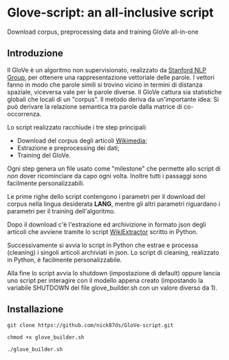 # Glove-script: an all-inclusive script
Download corpus, preprocessing data and training GloVe all-in-one

## Introduzione

Il GloVe è un algoritmo non supervisionato, realizzato da [Stanford NLP Group](https://nlp.stanford.edu/), per ottenere una rappresentazione vettoriale delle parole.
I vettori fanno in modo che parole simili si trovino vicino in termini di distanza spaziale, viceversa vale per le parole diverse.
Il GloVe cattura sia statistiche globali che locali di un "corpus". Il metodo deriva da un'importante idea: Si può derivare la relazione semantica tra parole dalla matrice di co-occorrenza.

Lo script realizzato racchiude i tre step principali:
* Download del corpus degli articoli [Wikimedia](https://dumps.wikimedia.org);
* Estrazione e preprocessing dei dati;
* Training del GloVe.

Ogni step genera un file usato come "milestone" che permette allo script di *non* dover ricominciare da capo ogni volta. Inoltre tutti i passaggi sono facilmente personalizzabili.

Le prime righe dello script contengono i parametri per il download del corpus nella lingua desiderata **LANG**, mentre gli altri parametri riguardano i parametri per il training dell'algoritmo.

Dopo il download c'è l'estrazione ed archivizione in formato json degli articoli che avviene tramite lo script [WikiExtractor](https://github.com/attardi/wikiextractor) scritto in Python.

Successivamente si avvia lo script in Python che estrae e processa (cleaning) i singoli articoli archiviati in json. Lo script di cleaning, realizzato in Python, è facilmente personalizzabile.

Alla fine lo script avvia lo shutdown (impostazione di default) oppure lancia uno script per interagire con il modello appena creato (impostando la variabile SHUTDOWN del file glove_builder.sh con un valore diverso da 1).

## Installazione

```
git clone https://github.com/nick87ds/GloVe-script.git

chmod +x glove_builder.sh

./glove_builder.sh
```
